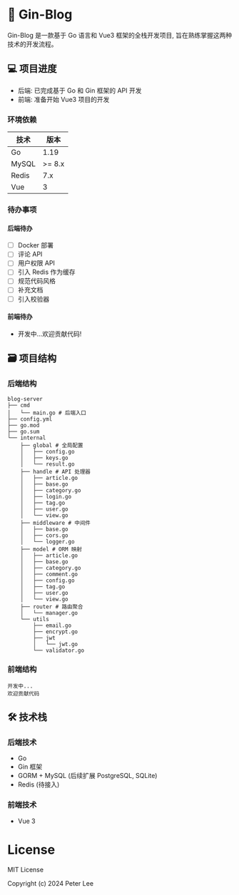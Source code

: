 # 🌻 Gin-Blog

Gin-Blog 是一款基于 Go 语言和 Vue3 框架的全栈开发项目, 旨在熟练掌握这两种技术的开发流程。

## 💻 项目进度

- 后端: 已完成基于 Go 和 Gin 框架的 API 开发
- 前端: 准备开始 Vue3 项目的开发

### 环境依赖

| 技术  | 版本   |
| ----- | ------ |
| Go    | 1.19   |
| MySQL | >= 8.x |
| Redis | 7.x    |
| Vue   | 3      |

### 待办事项

#### 后端待办

- [ ] Docker 部署
- [ ] 评论 API
- [ ] 用户权限 API
- [ ] 引入 Redis 作为缓存
- [ ] 规范代码风格
- [ ] 补充文档
- [ ] 引入校验器

#### 前端待办

- 开发中...欢迎贡献代码!

## 🗃 项目结构

### 后端结构

```
blog-server
├── cmd
│   └── main.go # 后端入口
├── config.yml
├── go.mod
├── go.sum
└── internal
    ├── global # 全局配置
    │   ├── config.go
    │   ├── keys.go
    │   └── result.go
    ├── handle # API 处理器
    │   ├── article.go
    │   ├── base.go
    │   ├── category.go
    │   ├── login.go
    │   ├── tag.go
    │   ├── user.go
    │   └── view.go
    ├── middleware # 中间件
    │   ├── base.go
    │   ├── cors.go
    │   └── logger.go
    ├── model # ORM 映射
    │   ├── article.go
    │   ├── base.go
    │   ├── category.go
    │   ├── comment.go
    │   ├── config.go
    │   ├── tag.go
    │   ├── user.go
    │   └── view.go
    ├── router # 路由聚合
    │   └── manager.go
    └── utils
        ├── email.go
        ├── encrypt.go
        ├── jwt
        │   └── jwt.go
        └── validator.go
```

### 前端结构

```
开发中...
欢迎贡献代码
```

## 🛠 技术栈

### 后端技术

- Go
- Gin 框架
- GORM + MySQL (后续扩展 PostgreSQL, SQLite)
- Redis (待接入)

### 前端技术

- Vue 3

# License

MIT License

Copyright (c) 2024 Peter Lee
